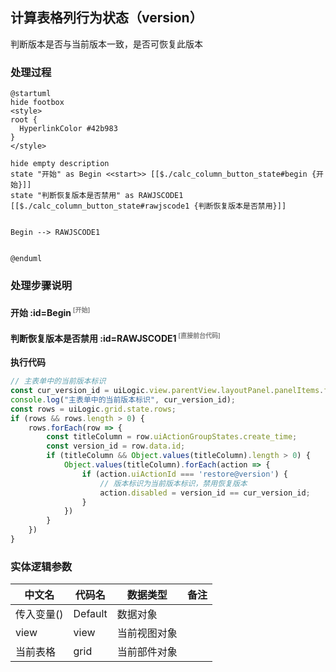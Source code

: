 ## 计算表格列行为状态（version） <!-- {docsify-ignore-all} -->

   判断版本是否与当前版本一致，是否可恢复此版本

### 处理过程

```plantuml
@startuml
hide footbox
<style>
root {
  HyperlinkColor #42b983
}
</style>

hide empty description
state "开始" as Begin <<start>> [[$./calc_column_button_state#begin {开始}]]
state "判断恢复版本是否禁用" as RAWJSCODE1  [[$./calc_column_button_state#rawjscode1 {判断恢复版本是否禁用}]]


Begin --> RAWJSCODE1


@enduml
```


### 处理步骤说明

#### 开始 :id=Begin<sup class="footnote-symbol"> <font color=gray size=1>[开始]</font></sup>




#### 判断恢复版本是否禁用 :id=RAWJSCODE1<sup class="footnote-symbol"> <font color=gray size=1>[直接前台代码]</font></sup>



<p class="panel-title"><b>执行代码</b></p>

```javascript
// 主表单中的当前版本标识
const cur_version_id = uiLogic.view.parentView.layoutPanel.panelItems.form.control.data.cur_version_id;
console.log("主表单中的当前版本标识", cur_version_id);
const rows = uiLogic.grid.state.rows;
if (rows && rows.length > 0) {
	rows.forEach(row => {
		const titleColumn = row.uiActionGroupStates.create_time;
		const version_id = row.data.id;
		if (titleColumn && Object.values(titleColumn).length > 0) {
			Object.values(titleColumn).forEach(action => {
				if (action.uiActionId === 'restore@version') {
                    // 版本标识为当前版本标识，禁用恢复版本
					action.disabled = version_id == cur_version_id;
				}
			})
		}
	})
}

```



### 实体逻辑参数

|    中文名   |    代码名    |  数据类型      |备注 |
| --------| --------| --------  | --------   |
|传入变量(<i class="fa fa-check"/></i>)|Default|数据对象||
|view|view|当前视图对象||
|当前表格|grid|当前部件对象||
